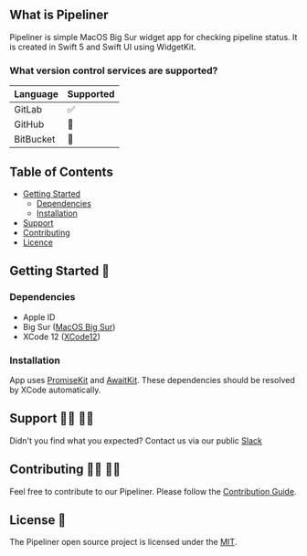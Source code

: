 ## What is Pipeliner

Pipeliner is simple MacOS Big Sur widget app for checking pipeline status. It is created in Swift 5 and Swift UI using WidgetKit.


### What version control services are supported?

Language | Supported
------------ | -------------
GitLab | ✅
GitHub | 🚧
BitBucket | 🚧

## Table of Contents

<!-- toc -->
* [Getting Started](#Getting-Started-)
  * [Dependencies](#Dependencies)
  * [Installation](#Installation)
* [Support](#Support)
* [Contributing](#Contributing)
* [Licence](#Licence)  
<!-- tocstop -->

## Getting Started 🏁

### Dependencies
- Apple ID
- Big Sur ([MacOS Big Sur](https://beta.apple.com/sp/betaprogram/enroll))
- XCode 12 ([XCode12](https://developer.apple.com/xcode/))

### Installation

App uses [PromiseKit](https://github.com/mxcl/PromiseKit) and [AwaitKit](https://github.com/yannickl/AwaitKit). These dependencies should be resolved by XCode automatically.

## Support 🦸‍♀️ 🦸‍♂️
Didn't you find what you expected? Contact us via our public [Slack](https://bit.ly/slack_developer_experience)

## Contributing 👩‍💻 👨‍💻
Feel free to contribute to our Pipeliner. Please follow the [Contribution Guide](CONTRIBUTING.md).

## License 📝

The Pipeliner open source project is licensed under the [MIT](LICENSE).
